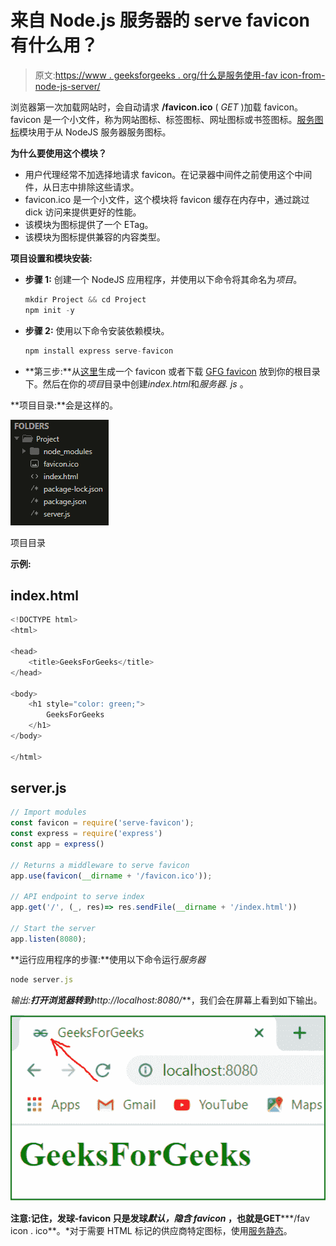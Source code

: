 # 来自 Node.js 服务器的 serve favicon 有什么用？

> 原文:[https://www . geeksforgeeks . org/什么是服务使用-fav icon-from-node-js-server/](https://www.geeksforgeeks.org/what-is-the-use-of-serve-favicon-from-node-js-server/)

浏览器第一次加载网站时，会自动请求 **/favicon.ico** ( *GET* )加载 favicon。favicon 是一个小文件，称为网站图标、标签图标、网址图标或书签图标。[服务图标](https://www.npmjs.com/package/serve-favicon)模块用于从 NodeJS 服务器服务图标。

**为什么要使用这个模块？**

*   用户代理经常不加选择地请求 favicon。在记录器中间件之前使用这个中间件，从日志中排除这些请求。
*   favicon.ico 是一个小文件，这个模块将 favicon 缓存在内存中，通过跳过 dick 访问来提供更好的性能。
*   该模块为图标提供了一个 ETag。
*   该模块为图标提供兼容的内容类型。

**项目设置和模块安装:**

*   **步骤 1:** 创建一个 NodeJS 应用程序，并使用以下命令将其命名为*项目*。

    ```js
    mkdir Project && cd Project
    npm init -y
    ```

*   **步骤 2:** 使用以下命令安装依赖模块。

    ```js
    npm install express serve-favicon
    ```

*   **第三步:**从[这里](https://favicon.io/)生成一个 favicon 或者下载 [GFG favicon](https://media.geeksforgeeks.org/wp-content/cdn-uploads/gfg_favicon.png) 放到你的根目录下。然后在你的*项目*目录中创建*index.html*和*服务器. js* 。

**项目目录:**会是这样的。

![](img/a63a399aab5f382af772e73412e4f874.png)

项目目录

**示例:**

## index.html

```js
<!DOCTYPE html>
<html>

<head>
    <title>GeeksForGeeks</title>
</head>

<body>
    <h1 style="color: green;">
        GeeksForGeeks
    </h1>
</body>

</html>
```

## server.js

```js
// Import modules
const favicon = require('serve-favicon');
const express = require('express')
const app = express()

// Returns a middleware to serve favicon
app.use(favicon(__dirname + '/favicon.ico'));

// API endpoint to serve index 
app.get('/', (_, res)=> res.sendFile(__dirname + '/index.html'))

// Start the server
app.listen(8080);
```

**运行应用程序的步骤:**使用以下命令运行*服务器*

```js
node server.js
```

**输出:**打开浏览器转到***http://localhost:8080/***，我们会在屏幕上看到如下输出。

![](img/5c471651a4767a77ea83b9578be1f5ad.png)

**注意:**记住，**发球-favicon** 只是发球*默认，隐含 favicon* ，也就是**GET*****/fav icon . ico**。*对于需要 HTML 标记的供应商特定图标，使用[服务静态](https://www.npmjs.com/package/serve-static)。